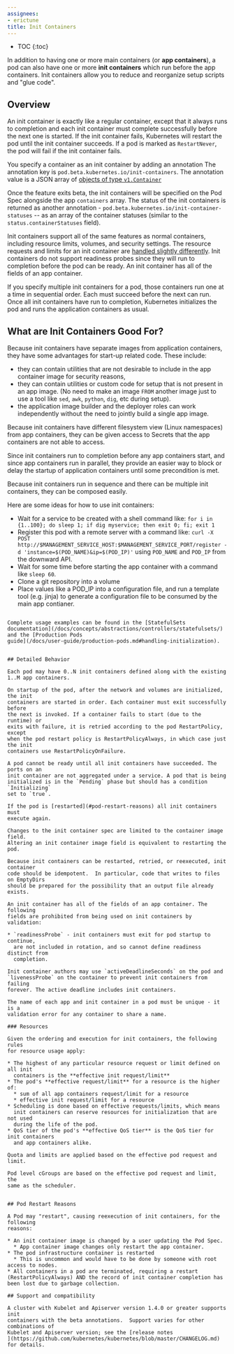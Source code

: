```yaml
---
assignees:
- erictune
title: Init Containers
---
```


* TOC
{:toc}

In addition to having one or more main containers (or **app containers**), a
pod can also have one or more **init containers** which run before the app
containers.   Init containers allow you to reduce and reorganize setup scripts
and "glue code".

## Overview

An init container is exactly like a regular container, except that it always
runs to completion and each init container must complete successfully before
the next one is started. If the init container fails, Kubernetes will restart
the pod until the init container succeeds. If a pod is marked as `RestartNever`,
the pod will fail if the init container fails.

You specify a container as an init container by adding an annotation
The annotation key is `pod.beta.kubernetes.io/init-containers`.  The annotation
value is a JSON array of [objects of type `v1.Container`
](http://kubernetes.io/docs/api-reference/v1/definitions/#_v1_container)

Once the feature exits beta, the init containers will be specified on the Pod
Spec alongside the app `containers` array.
The status of the init containers is returned as another annotation -
`pod.beta.kubernetes.io/init-container-statuses` -- as an array of the
container statuses (similar to the `status.containerStatuses` field).

Init containers support all of the same features as normal containers,
including resource limits, volumes, and security settings. The resource
requests and limits for an init container are [handled slightly differently](
#resources).  Init containers do not support readiness probes since they will
run to completion before the pod can be ready.
An init container has all of the fields of an app container.

If you specify multiple init containers for a pod, those containers run one at
a time in sequential order. Each must succeed before the next can run. Once all
init containers have run to completion, Kubernetes initializes the pod and runs
the application containers as usual.

## What are Init Containers Good For?

Because init containers have separate images from application containers, they
have some advantages for start-up related code. These include:

* they can contain utilities that are not desirable to include in the app container
  image for security reasons,
* they can contain utilities or custom code for setup that is not present in an app
  image.  (No need to make an image `FROM` another image just to use a tool like
  `sed`, `awk`, `python`, `dig`, etc during setup).
* the application image builder and the deployer roles can work independently without
  the need to jointly build a single app image.

Because init containers have different filesystem view (Linux namespaces) from
app containers, they can be given access to Secrets that the app containers are
not able to access.

Since init containers run to completion before any app containers start, and
since app containers run in parallel, they provide an easier way to block or
delay the startup of application containers until some precondition is met. 

Because init containers run in sequence and there can be multiple init containers,
they can be composed easily.

Here are some ideas for how to use init containers:
- Wait for a service to be created with a shell command like:
  `for i in {1..100}; do sleep 1; if dig myservice; then exit 0; fi; exit 1`
- Register this pod with a remote server with a command like:
  `curl -X POST http://$MANAGEMENT_SERVICE_HOST:$MANAGEMENT_SERVICE_PORT/register -d 'instance=$(POD_NAME)&ip=$(POD_IP)'`
  using `POD_NAME` and `POD_IP` from the downward API.
- Wait for some time before starting the app container with a command like `sleep 60`.
- Clone a git repository into a volume
- Place values like a POD_IP into a configuration file, and run a template tool (e.g. jinja)
  to generate a configuration file to be consumed by the main app contianer.
```

Complete usage examples can be found in the [StatefulSets
documentation](/docs/concepts/abstractions/controllers/statefulsets/) and the [Production Pods
guide](/docs/user-guide/production-pods.md#handling-initialization).


## Detailed Behavior

Each pod may have 0..N init containers defined along with the existing
1..M app containers.

On startup of the pod, after the network and volumes are initialized, the init
containers are started in order. Each container must exit successfully before
the next is invoked. If a container fails to start (due to the runtime) or
exits with failure, it is retried according to the pod RestartPolicy, except
when the pod restart policy is RestartPolicyAlways, in which case just the init
containers use RestartPolicyOnFailure.

A pod cannot be ready until all init containers have succeeded. The ports on an
init container are not aggregated under a service. A pod that is being
initialized is in the `Pending` phase but should has a condition `Initializing`
set to `true`.

If the pod is [restarted](#pod-restart-reasons) all init containers must
execute again.

Changes to the init container spec are limited to the container image field.
Altering an init container image field is equivalent to restarting the pod.

Because init containers can be restarted, retried, or reexecuted, init container
code should be idempotent.  In particular, code that writes to files on EmptyDirs
should be prepared for the possibility that an output file already exists.

An init container has all of the fields of an app container. The following
fields are prohibited from being used on init containers by validation:

* `readinessProbe` - init containers must exit for pod startup to continue,
  are not included in rotation, and so cannot define readiness distinct from
  completion.

Init container authors may use `activeDeadlineSeconds` on the pod and
`livenessProbe` on the container to prevent init containers from failing
forever. The active deadline includes init containers.

The name of each app and init container in a pod must be unique - it is a
validation error for any container to share a name.

### Resources

Given the ordering and execution for init containers, the following rules
for resource usage apply:

* The highest of any particular resource request or limit defined on all init
  containers is the **effective init request/limit**
* The pod's **effective request/limit** for a resource is the higher of:
  * sum of all app containers request/limit for a resource
  * effective init request/limit for a resource
* Scheduling is done based on effective requests/limits, which means
  init containers can reserve resources for initialization that are not used
  during the life of the pod.
* QoS tier of the pod's **effective QoS tier** is the QoS tier for init containers
  and app containers alike.

Quota and limits are applied based on the effective pod request and
limit.

Pod level cGroups are based on the effective pod request and limit, the
same as the scheduler.


## Pod Restart Reasons

A Pod may "restart", causing reexecution of init containers, for the following
reasons:

* An init container image is changed by a user updating the Pod Spec.
  * App container image changes only restart the app container.
* The pod infrastructure container is restarted
  * This is uncommon and would have to be done by someone with root access to nodes.
* All containers in a pod are terminated, requiring a restart (RestartPolicyAlways) AND the record of init container completion has been lost due to garbage collection.

## Support and compatibility

A cluster with Kubelet and Apiserver version 1.4.0 or greater supports init
containers with the beta annotations.  Support varies for other combinations of
Kubelet and Apiserver version; see the [release notes
](https://github.com/kubernetes/kubernetes/blob/master/CHANGELOG.md) for details.


